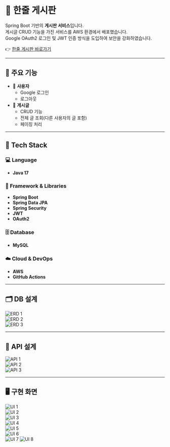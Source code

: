 # 📝 한줄 게시판

Spring Boot 기반의 **게시판 서비스**입니다.  
게시글 CRUD 기능을 가진 서비스를 AWS 환경에서 배포했습니다.  
Google OAuth2 로그인 및 JWT 인증 방식을 도입하여 보안을 강화하였습니다.  

👉 [한줄 게시판 바로가기](http://springboot-blog-env.eba-upn4r5dq.ap-northeast-2.elasticbeanstalk.com/login)

---

## 📌 주요 기능

- 👤 **사용자**
  - Google 로그인
  - 로그아웃
- 📝 **게시글**
  - CRUD 기능
  - 전체 글 조회(다른 사용자의 글 포함)
  - 페이징 처리

---

## 🔧 Tech Stack

### 💻 Language
- **Java 17**

### 🧰 Framework & Libraries
- **Spring Boot**
- **Spring Data JPA**
- **Spring Security**
- **JWT**
- **OAuth2**

### 🗄️ Database
- **MySQL**

### ☁️ Cloud & DevOps
- **AWS**
- **GitHub Actions**

---

## 🗂️ DB 설계

![ERD 1](https://github.com/user-attachments/assets/68a66706-1984-4824-852b-92468223a6fd)  
![ERD 2](https://github.com/user-attachments/assets/8104bb5f-4883-4518-b6b4-e4fe43929dd3)  
![ERD 3](https://github.com/user-attachments/assets/b7b18fd5-b5f4-4f97-af13-d371d9589355)  

---

## 📡 API 설계

![API 1](https://github.com/user-attachments/assets/ce900d67-addf-4e63-aeab-f67fe7a6bced)  
![API 2](https://github.com/user-attachments/assets/02cb54ff-fd94-4c1a-a77e-9ba9b0391cd1)  
![API 3](https://github.com/user-attachments/assets/89492375-147f-48d4-9803-6fda45d0d180)  

---

## 🖥️ 구현 화면

![UI 1](https://github.com/user-attachments/assets/3a71c4b8-b029-4ce4-b03d-84ad1aa77a99)  
![UI 2](https://github.com/user-attachments/assets/7e789d96-6d9f-456e-be70-0530a2bf70b6)  
![UI 3](https://github.com/user-attachments/assets/0a73c314-8dcc-41d3-b39c-562a18d1955e)  
![UI 4](https://github.com/user-attachments/assets/13a35b66-97f0-4317-8537-84006f5c7fbe)  
![UI 5](https://github.com/user-attachments/assets/33b8c721-62fc-4cbd-a1b2-c90d698ac109)  
![UI 6](https://github.com/user-attachments/assets/094a06e1-6b66-41c4-bb85-7aa25f76344b)  
![UI 7](https://github.com/user-attachments/assets/ce9a8065-b463-4502-a6c0-6e422fba38fc)
![UI 8](https://github.com/user-attachments/assets/1e1d90e4-b7a9-4941-82d4-4ef8035bed81)


